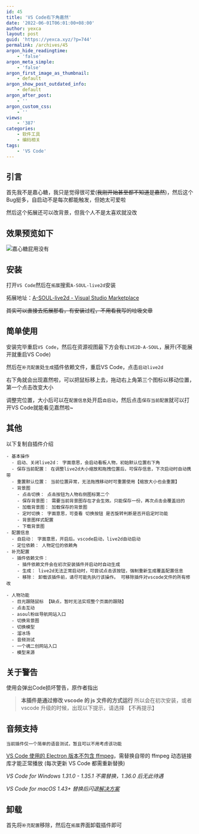 ```yaml
---
id: 45
title: 'VS Code右下角嘉然'
date: '2022-06-01T06:01:00+08:00'
author: yexca
layout: post
guid: 'https://yexca.xyz/?p=744'
permalink: /archives/45
argon_hide_readingtime:
    - 'false'
argon_meta_simple:
    - 'false'
argon_first_image_as_thumbnail:
    - default
argon_show_post_outdated_info:
    - default
argon_after_post:
    - ''
argon_custom_css:
    - ''
views:
    - '387'
categories:
    - 软件工具
    - 编码相关
tags:
    - 'VS Code'
---
```


## 引言

首先我不是嘉心糖，我只是觉得很可爱(~~我刚开始甚至都不知道是嘉然~~)，然后这个Bug挺多，自启动不是每次都能触发，但她太可爱啦

然后这个拓展还可以改背景，但我个人不是太喜欢就没改

## 效果预览如下

![嘉心糖屁用没有](https://cdn.jsdelivr.net/gh/yexca/picx-images-hosting@master/2022/06-VsCode-嘉然/image.3eg8zoent040.webp)

## 安装

打开`VS Code`然后在`拓展`搜索`A-SOUL-live2d`安装

拓展地址：[A-SOUL-live2d - Visual Studio Marketplace](https://marketplace.visualstudio.com/items?itemName=TheSecondAkari.vscode-live2d)

~~其实可以直接去拓展那看，有安装过程，不用看我写的垃圾文章~~

## 简单使用

安装完毕重启`VS Code`，然后在资源视图最下方会有`LIVE2D-A-SOUL`，展开(不能展开就重启VS Code)

然后在`补充配置`处`生成`插件依赖文件，重启VS Code，点击`启动live2d`

右下角就会出现嘉然啦，可以把鼠标移上去，拖动右上角第三个图标以移动位置，第一个点击改变大小

调整完位置，大小后可以在`配置信息`处开启`自启动`，然后点击`保存当前配置`就可以打开VS Code就能看见嘉然啦~

## 其他

以下复制自插件介绍

```
- 基本操作
  - 启动、关闭live2d： 字面意思，会启动看板人物，初始默认位置右下角
  - 保存当前配置： 在调整live2d大小缩放和拖拽位置后，可保存信息，下次启动时自动携带
  - 重置默认位置： 当前位置异常，无法拖拽移动时可重置使用【缩放大小也会重置】
  - 背景图
    - 点击切换： 点击按钮为人物右侧图标第二个
    - 保存背景图： 需要当前背景图存在才会生效。只能保存一份，再次点击会覆盖旧的
    - 加载背景图： 加载保存的背景图
    - 定时切换： 字面意思，可查看 切换按钮 是否旋转判断是否开启定时功能
    - 背景图样式配置
    - 下载背景图
- 配置信息
  - 自启动： 字面意思，开启后。vscode启动，live2d自动启动
  - 定位依赖： 人物定位的依赖角
- 补充配置
  - 插件依赖文件：
    - 插件依赖文件会在初次安装插件并启动时自动生成
    - 生成： live2d无法正常启动时，可尝试点击该按钮，强制重新生成覆盖配置信息
    - 移除： 卸载该插件前，请尽可能先执行该操作。 可移除插件对vscode文件的所有修改

- 人物功能
  - 目光跟随鼠标 【缺点，暂时无法实现整个页面的跟随】
  - 点击互动
  - asoul粉丝导航网站入口
  - 切换背景图
  - 切换模型
  - 溜冰场
  - 音频测试
  - 一个魂二创网站入口
  - 模型来源
```

## 关于警告

使用会弹出Code损坏警告，原作者指出

> **本插件是通过修改 vscode 的 js 文件的方式运行** 所以会在初次安装，或者 vscode 升级的时候，出现以下提示，请选择 【不再提示】

## 音频支持

```
当前插件仅一个简单的语音测试，暂且可以不用考虑该功能
```

[VS Code 使用的 Electron 版本不包含 ffmpeg](https://stackoverflow.com/a/51735036)，需替换自带的 ffmpeg 动态链接库才能正常播放 (每次更新 VS Code 都需重新替换)

*VS Code for Windows 1.31.0 - 1.35.1 不需替换，1.36.0 后无此待遇*

*VS Code for macOS 1.43+ 替换后闪退[解决方案](https://github.com/nondanee/vsc-netease-music/issues/86#issuecomment-786546931)*

## 卸载

首先将`补充配置`移除，然后在`拓展`界面卸载插件即可